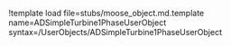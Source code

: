 !template load file=stubs/moose_object.md.template name=ADSimpleTurbine1PhaseUserObject syntax=/UserObjects/ADSimpleTurbine1PhaseUserObject
